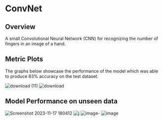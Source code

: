 # ConvNet

## Overview

A small Convolutional Neural Network (CNN) for recognizing the number of fingers in an image of a hand.

## Metric Plots

The graphs below showcase the performance of the model which was able to produce 83% accuracy on the test dataset. 

![download (11)](https://github.com/lag25/ConvNet/assets/116341862/fbdea891-2f12-491d-93a5-5f591da6acbb)
![download](https://github.com/lag25/ConvNet/assets/116341862/aa64cdd2-3d21-4ee4-bf7a-63a0fc5108de)


## Model Performance on unseen data


![Screenshot 2023-11-17 180412](https://github.com/lag25/ConvNet/assets/116341862/c485cafd-3411-4ca6-869a-fbaced9e40ab)
![j](https://github.com/lag25/ConvNet/assets/116341862/939ca267-87df-498f-b74a-e06a6386e5de)
![image-](https://github.com/lag25/ConvNet/assets/116341862/e6c7df1e-953a-4d26-8557-e88dd228deb9)
![image](https://github.com/lag25/ConvNet/assets/116341862/5371c008-d733-484a-bc71-daf0f9ec11f4)
